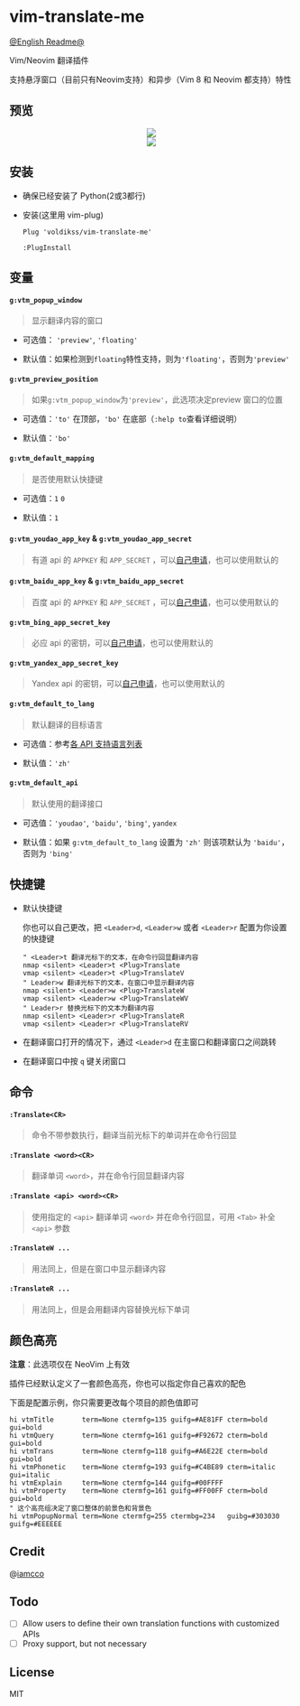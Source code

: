 # vim-translate-me

[@English Readme@](./README_EN.md)

Vim/Neovim 翻译插件

支持悬浮窗口（目前只有Neovim支持）和异步（Vim 8 和 Neovim 都支持）特性

## 预览

<div align="center">
	<img src="https://user-images.githubusercontent.com/20282795/57177114-6aa5a800-6e93-11e9-9ab3-7a6a99bef70e.gif">
</div>
<div align="center">
	<img src="https://user-images.githubusercontent.com/20282795/57177115-6b3e3e80-6e93-11e9-9a65-7556d5564a28.gif">
</div>

## 安装
 - 确保已经安装了 Python(2或3都行)

 - 安装(这里用 vim-plug)

    ```vim
    Plug 'voldikss/vim-translate-me'

    :PlugInstall
    ```

## 变量
#### **`g:vtm_popup_window`**

> 显示翻译内容的窗口

- 可选值： `'preview'`, `'floating'`

- 默认值：如果检测到`floating`特性支持，则为`'floating'`，否则为`'preview'`

#### **`g:vtm_preview_position`**

> 如果`g:vtm_popup_window`为`'preview'`，此选项决定preview 窗口的位置

- 可选值：`'to'` 在顶部，`'bo'` 在底部（`:help to`查看详细说明）

- 默认值：`'bo'`

#### **`g:vtm_default_mapping`**

> 是否使用默认快捷键

- 可选值：`1` `0`

- 默认值：`1`

#### **`g:vtm_youdao_app_key`** & **`g:vtm_youdao_app_secret`**

> 有道 api 的 `APPKEY` 和 `APP_SECRET` ，可以[自己申请](https://ai.youdao.com/doc.s#guide)，也可以使用默认的

#### **`g:vtm_baidu_app_key`** & **`g:vtm_baidu_app_secret`**

> 百度 api 的 `APPKEY` 和 `APP_SECRET` ，可以[自己申请](https://api.fanyi.baidu.com/api/trans/product/index)，也可以使用默认的

#### **`g:vtm_bing_app_secret_key`**
  
> 必应 api 的密钥，可以[自己申请](https://docs.microsoft.com/zh-cn/azure/cognitive-services/translator/translator-text-how-to-signup)，也可以使用默认的

#### **`g:vtm_yandex_app_secret_key`**
  
> Yandex api 的密钥，可以[自己申请](https://translate.yandex.com/developers/keys)，也可以使用默认的

#### **`g:vtm_default_to_lang`**
  
> 默认翻译的目标语言

- 可选值：参考[各 API 支持语言列表](https://github.com/voldikss/vim-translate-me/wiki)

- 默认值：`'zh'`

#### **`g:vtm_default_api`**
  
> 默认使用的翻译接口

- 可选值：`'youdao'`, `'baidu'`, `'bing'`, `yandex`

- 默认值：如果 `g:vtm_default_to_lang` 设置为 `'zh'` 则该项默认为 `'baidu'`，否则为 `'bing'`


## 快捷键

- 默认快捷键

    你也可以自己更改，把 `<Leader>d`, `<Leader>w` 或者 `<Leader>r` 配置为你设置的快捷键

    ```vim
    " <Leader>t 翻译光标下的文本，在命令行回显翻译内容
    nmap <silent> <Leader>t <Plug>Translate
    vmap <silent> <Leader>t <Plug>TranslateV
    " Leader>w 翻译光标下的文本，在窗口中显示翻译内容
    nmap <silent> <Leader>w <Plug>TranslateW
    vmap <silent> <Leader>w <Plug>TranslateWV
    " Leader>r 替换光标下的文本为翻译内容
    nmap <silent> <Leader>r <Plug>TranslateR
    vmap <silent> <Leader>r <Plug>TranslateRV
    ```

- 在翻译窗口打开的情况下，通过 `<Leader>d` 在主窗口和翻译窗口之间跳转
- 在翻译窗口中按 `q` 键关闭窗口

## 命令

#### `:Translate<CR>`

> 命令不带参数执行，翻译当前光标下的单词并在命令行回显

#### `:Translate <word><CR>`

> 翻译单词 `<word>`，并在命令行回显翻译内容

#### `:Translate <api> <word><CR>`

> 使用指定的 `<api>` 翻译单词 `<word>` 并在命令行回显，可用 `<Tab>` 补全 `<api>` 参数

#### `:TranslateW ...`

> 用法同上，但是在窗口中显示翻译内容

#### `:TranslateR ...`

> 用法同上，但是会用翻译内容替换光标下单词

## 颜色高亮

**注意**：此选项仅在 NeoVim 上有效

插件已经默认定义了一套颜色高亮，你也可以指定你自己喜欢的配色

下面是配置示例，你只需要更改每个项目的颜色值即可
```vim
hi vtmTitle       term=None ctermfg=135 guifg=#AE81FF cterm=bold    gui=bold
hi vtmQuery       term=None ctermfg=161 guifg=#F92672 cterm=bold    gui=bold
hi vtmTrans       term=None ctermfg=118 guifg=#A6E22E cterm=bold    gui=bold
hi vtmPhonetic    term=None ctermfg=193 guifg=#C4BE89 cterm=italic  gui=italic
hi vtmExplain     term=None ctermfg=144 guifg=#00FFFF
hi vtmProperty    term=None ctermfg=161 guifg=#FF00FF cterm=bold    gui=bold
" 这个高亮组决定了窗口整体的前景色和背景色
hi vtmPopupNormal term=None ctermfg=255 ctermbg=234   guibg=#303030 guifg=#EEEEEE
```


## Credit
@[iamcco](https://github.com/iamcco)

## Todo
- [ ] Allow users to define their own translation functions with customized APIs
- [ ] Proxy support, but not necessary

## License
MIT

